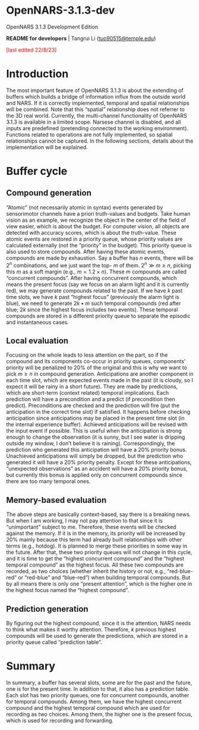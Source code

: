 # OpenNARS-3.1.3-dev
OpenNARS 3.1.3 Development Edition

**README for developers**  | Tangrui Li (tuo90515@temple.edu)

<font color="red"> [last edited 22/8/23] </font>



# Introduction

The most important feature of OpenNARS 3.1.3 is about the extending of buffers which builds a bridge of information influx from the outside world and NARS. If it is correctly implemented, temporal and spatial relationships will be combined. Note that this “spatial” relationship does not referrer to the 3D real world.
Currently, the multi-channel functionality of OpenNARS 3.1.3 is available in a limited scope. Narsese channel is disabled, and all inputs are predefined (pretending connected to the working environment). Functions related to operations are not fully implemented, so spatial relationships cannot be captured.
In the following sections, details about the implementation will be explained.
 
# Buffer cycle

## Compound generation
“Atomic” (not necessarily atomic in syntax) events generated by sensorimotor channels have a priori truth-values and budgets. Take human vision as an example, we recognize the object in the center of the field of view easier, which is about the budget. For computer vision, all objects are detected with accuracy scores, which is about the truth-value.
These atomic events are restored in a priority queue, whose priority values are calculated externally (not the “priority” in the budget). This priority queue is also used to store compounds. 
After having these atomic events, compounds are made by exhaustion. Say a buffer has $n$ events, there will be $2^n$ combinations, and we just want the top- $m$ of them. $2^n≫m≥n$, picking this $m$ as a soft margin (e.g., $m=1.2\times n$). These $m$ compounds are called “concurrent compounds”.
After having concurrent compounds, which means the present focus (say we focus on an alarm light and it is currently red), we may generate compounds related to the past. If we have $k$ past time slots, we have $k$ past “highest focus” (previously the alarm light is blue), we need to generate $2k\bullet m$ such temporal compounds (red after blue; $2k$ since the highest focus includes two events). These temporal compounds are stored in a different priority queue to separate the episodic and instantaneous cases.
## Local evaluation
Focusing on the whole leads to less attention on the part, so if the compound and its components co-occur in priority queues, components’ priority will be penalized to 20% of the original and this is why we want to pick $m≥n$ in compound generation.
Anticipations are another component in each time slot, which are expected events made in the past (it is cloudy, so I expect it will be rainy in a short future). They are made by predictions, which are short-term (context related) temporal implications. Each prediction will have a precondition and a predict (if precondition then predict). Preconditions are checked and the prediction will fire (put the anticipation in the correct time slot) if satisfied. It happens before checking anticipation since anticipations may be placed in the present time slot (in the internal experience buffer). 
Achieved anticipations will be revised with the input event if possible. This is useful when the anticipation is strong enough to change the observation (it is sunny, but I see water is dripping outside my window, I don’t believe it is raining). Correspondingly, the prediction who generated this anticipation will have a 20% priority bonus. Unachieved anticipations will simply be dropped, but the prediction who generated it will have a 20% priority penalty.
Except for these anticipations, “unexpected observations” as an accident will have a 20% priority bonus, but currently this bonus is applied only on concurrent compounds since there are too many temporal ones.
## Memory-based evaluation
The above steps are basically context-based, say there is a breaking news. But when I am working, I may not pay attention to that since it is “unimportant” subject to me. Therefore, these events will be checked against the memory. If it is in the memory, its priority will be increased by 20% mainly because this term had already built relationships with other terms (e.g., hotdog). It is planned to merge these priorities in some way in the future.
After that, these two priority queues will not change in this cycle, and it is time to get the “highest concurrent compound” and the “highest temporal compound” as the highest focus. All these two compounds are recorded, as two choices (whether inherit the history or not, e.g., “red-blue-red” or “red-blue” and “blue-red”) when building temporal compounds. But by all means there is only one “present attention”, which is the higher one in the highest focus named the “highest compound”.
## Prediction generation
By figuring out the highest compound, since it is the attention, NARS needs to think what makes it worthy attention. Therefore, $k$ previous highest compounds will be used to generate the predictions, which are stored in a priority queue called “prediction table”. 
 
# Summary

In summary, a buffer has several slots, some are for the past and the future, one is for the present time. In addition to that, it also has a prediction table. Each slot has two priority queues, one for concurrent compounds, another for temporal compounds. Among them, we have the highest concurrent compound and the highest temporal compound which are used for recording as two choices. Among them, the higher one is the present focus, which is used for recording and forwarding.
